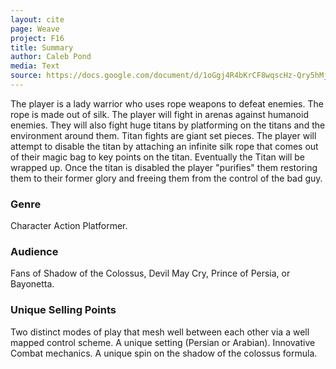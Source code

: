 ```yaml
---
layout: cite
page: Weave
project: F16
title: Summary
author: Caleb Pond
media: Text
source: https://docs.google.com/document/d/1oGgj4R4bKrCF8wqscHz-Qry5hMjZgeBjXBthYFLvzW0/edit?usp=sharing
---
```

The player is a lady warrior who uses rope weapons to defeat enemies. The rope is made out of silk. The player will fight in arenas against humanoid enemies. They will also fight huge titans by platforming on the titans and the environment around them. Titan fights are giant set pieces. The player will attempt to disable the titan by attaching an infinite silk rope that comes out of their magic bag to key points on the titan. Eventually the Titan will be wrapped up. Once the titan is disabled the player "purifies" them restoring them to their former glory and freeing them from the control of the bad guy.

### Genre

Character Action Platformer.

### Audience

Fans of Shadow of the Colossus, Devil May Cry, Prince of Persia, or Bayonetta.

### Unique Selling Points

Two distinct modes of play that mesh well between each other via a well mapped control scheme. A unique setting (Persian or Arabian). Innovative Combat mechanics. A unique spin on the shadow of the colossus formula.
